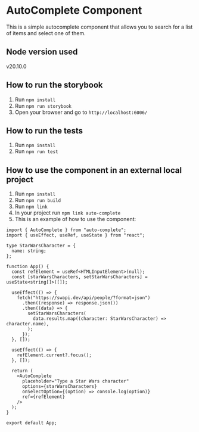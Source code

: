 # AutoComplete Component

This is a simple autocomplete component that allows you to search for a list of items and select one of them.

## Node version used

v20.10.0

## How to run the storybook

1. Run `npm install`
2. Run `npm run storybook`
3. Open your browser and go to `http://localhost:6006/`

## How to run the tests

1. Run `npm install`
2. Run `npm run test`

## How to use the component in an external local project

1. Run `npm install`
2. Run `npm run build`
3. Run `npm link`
4. In your project run `npm link auto-complete`
5. This is an example of how to use the component:

```tsx
import { AutoComplete } from "auto-complete";
import { useEffect, useRef, useState } from "react";

type StarWarsCharacter = {
  name: string;
};

function App() {
  const refElement = useRef<HTMLInputElement>(null);
  const [starWarsCharacters, setStarWarsCharacters] = useState<string[]>([]);

  useEffect(() => {
    fetch("https://swapi.dev/api/people/?format=json")
      .then((response) => response.json())
      .then((data) => {
        setStarWarsCharacters(
          data.results.map((character: StarWarsCharacter) => character.name),
        );
      });
  }, []);

  useEffect(() => {
    refElement.current?.focus();
  }, []);

  return (
    <AutoComplete
      placeholder="Type a Star Wars character"
      options={starWarsCharacters}
      onSelectOption={(option) => console.log(option)}
      ref={refElement}
    />
  );
}

export default App;
```
